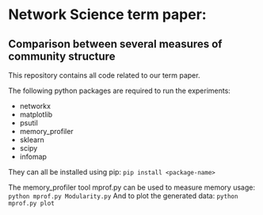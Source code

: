 # Network Science term paper:
## Comparison between several measures of community structure

This repository contains all code related to our term paper.

The following python packages are required to run the experiments:
 - networkx
 - matplotlib
 - psutil
 - memory_profiler
 - sklearn
 - scipy
 - infomap

They can all be installed using pip: `pip install <package-name>`

The memory_profiler tool mprof.py can be used to measure memory usage: `python mprof.py Modularity.py`
And to plot the generated data: `python mprof.py plot`

